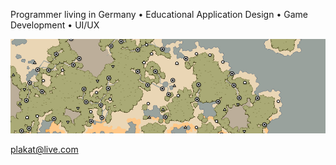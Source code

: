 Programmer living in Germany • Educational Application Design • Game Development • UI/UX 

[![](projectImage_realms.png)](realms)

[plakat@live.com](mailto:plakat@live.com)
